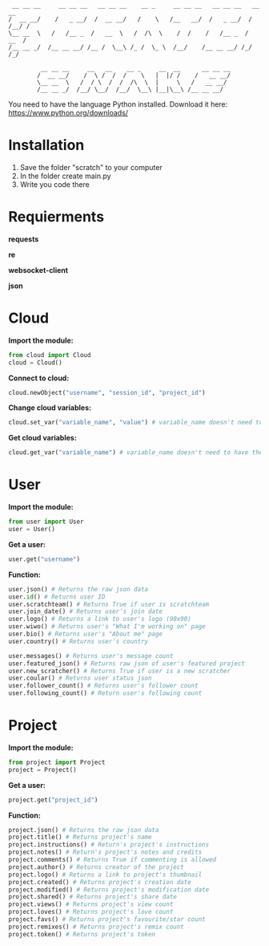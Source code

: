 ```
 __ __ __     __ __ __   __ __ __    __ _     __ __ __   __ __ __   __   __
/  __ __/    /   _ __/  /  __ __/   /    \   /__   __/  /   _ __/  / /__/ /     
\__ __  \   /   /__ _  /   __  \   /  /\  \    /  /    /   /__ _  /  __  /    
/__ __ _/  /__ __ __/ /__ /  \__\ /_ /  \_ \  /__/    /__ __ __/ /_/  /_/

         __ __ __     __   __    __ _     __  __      __ __ __
        /  __ __/    /  \ /  /  /    \   |  |/ /    /   __ __/
        \__ __  \   /  / \  /  /  /\  \  |     \   /   __ __/
        /__ __ _/  /__/ \__/  /__/  \__\ |__|\__\ /__ __ __/
```

You need to have the language Python installed. Download it here: https://www.python.org/downloads/

# Installation
1. Save the folder "scratch" to your computer
2. In the folder create main.py
3. Write you code there

# Requierments
**requests**

**re**

**websocket-client**

**json**


# Cloud
**Import the module:**
```python
from cloud import Cloud
cloud = Cloud()
```

**Connect to cloud:**
```python
cloud.newObject("username", "session_id", "project_id")
```

**Change cloud variables:**
```python
cloud.set_var("variable_name", "value") # variable_name doesn't need to have the ☁ char, value is int
```

**Get cloud variables:**
```python
cloud.get_var("variable_name") # variable_name doesn't need to have the ☁ char
```

# User
**Import the module:**
```python
from user import User
user = User()
```

**Get a user:**
```python
user.get("username")
```

**Function:**
```python
user.json() # Returns the raw json data
user.id() # Returns user ID
user.scratchteam() # Returns True if user is scratchteam
user.join_date() # Returns user's join date
user.logo() # Returns a link to user's logo (90x90)
user.wiwo() # Returns user's "What I'm working on" page
user.bio() # Returns user's "About me" page
user.country() # Returns user's country

user.messages() # Returns user's message count
user.featured_json() # Returns raw json of user's featured project
user.new_scratcher() # Returns True if user is a new scratcher
user.coular() # Returns user status json
user.follower_count() # Returns user's follower count
user.following_count() # Return user's following count
```

# Project
**Import the module:**
```python
from project import Project
project = Project()
```

**Get a user:**
```python
project.get("project_id")
```

**Function:**
```python
project.json() # Returns the raw json data
project.title() # Returns project's name
project.instructions() # Return's project's instructions
project.notes() # Return's project's notes and credits
project.comments() # Returns True if commenting is allowed
project.author() # Returns creator of the project
project.logo() # Returns a link to project's thumbnail
project.created() # Returns project's creation date
project.modified() # Returns project's modification date
project.shared() # Returns project's share date
project.views() # Returns project's view count
project.loves() # Returns project's love count
project.favs() # Returns project's favourite/star count
project.remixes() # Returns project's remix count
project.token() # Returns project's token
```
